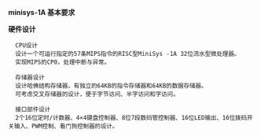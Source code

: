 
**minisys-1A 基本要求**

**硬件设计**

      CPU设计
      设计一个可运行指定的57条MIPS指令的RISC型MiniSys -1A 32位流水型微处理器。
      实现MIPS的CP0，处理中断与异常。

      存储器设计
      设计哈佛结构存储器，有独立的64KB的指令存储器和64KB的数据存储器。
      可考虑交叉存储器的设计，便于字节访问、半字访问和字访问。
      
      接口部件设计
      2个16位定时/计数器、4×4键盘控制器、8位7段数码管控制器、16位LED输出、16位拨码开关输入、PWM控制、看门狗控制器的设计。
